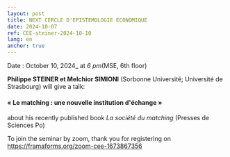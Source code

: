```yaml
---
layout: post
title: NEXT CERCLE D'EPISTEMOLOGIE ECONOMIQUE
date: 2024-10-07
ref: CEE-steiner-2024-10-10
lang: en
anchor: true
---
```



<i class="fas fa-table"></i> Date : October 10, 2024_ at _6 pm_(MSE, 6th floor)

**Philippe STEINER et Melchior SIMIONI** (Sorbonne Université; Université de Strasbourg) will give a talk:

#### « Le matching : une nouvelle institution d'échange »

about his recently published book *La société du matching* (Presses de Sciences Po)

To join the seminar by zoom, thank you for registering on  https://framaforms.org/zoom-cee-1673867356
